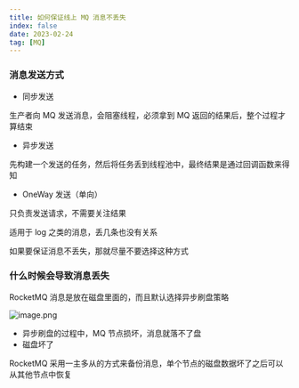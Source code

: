 ```yaml
---
title: 如何保证线上 MQ 消息不丢失
index: false
date: 2023-02-24
tag: [MQ]
---
```


### 消息发送方式

- 同步发送

生产者向 MQ 发送消息，会阻塞线程，必须拿到 MQ 返回的结果后，整个过程才算结束

- 异步发送

先构建一个发送的任务，然后将任务丢到线程池中，最终结果是通过回调函数来得知

- OneWay 发送（单向）

只负责发送请求，不需要关注结果

适用于 log 之类的消息，丢几条也没有关系

如果要保证消息不丢失，那就尽量不要选择这种方式

### 什么时候会导致消息丢失

RocketMQ 消息是放在磁盘里面的，而且默认选择异步刷盘策略

![image.png](https://cdn.jsdelivr.net/gh/logycoconut/pic-repo/code/mq/20230224151635.png)

- 异步刷盘的过程中，MQ 节点损坏，消息就落不了盘
- 磁盘坏了

RocketMQ 采用一主多从的方式来备份消息，单个节点的磁盘数据坏了之后可以从其他节点中恢复
